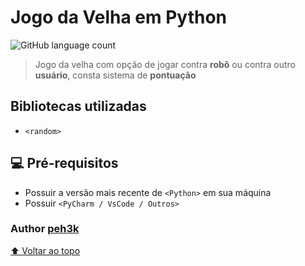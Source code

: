 # Jogo da Velha em Python

![GitHub language count](https://img.shields.io/github/languages/count/peh3k/conversor-de-bases-numericas?style=for-the-badge)

> Jogo da velha com opção de jogar contra **robô** ou contra outro **usuário**, consta sistema de **pontuação**

## Bibliotecas utilizadas

- `<random>`


## 💻 Pré-requisitos

<!---Estes são apenas requisitos de exemplo. Adicionar, duplicar ou remover conforme necessário--->
* Possuir a versão mais recente de `<Python>` em sua máquina
* Possuir `<PyCharm / VsCode / Outros>`



### Author <a href="https://github.com/peh3k">peh3k</a>

[⬆ Voltar ao topo](#conversor-de-bases-numericas)<br>


